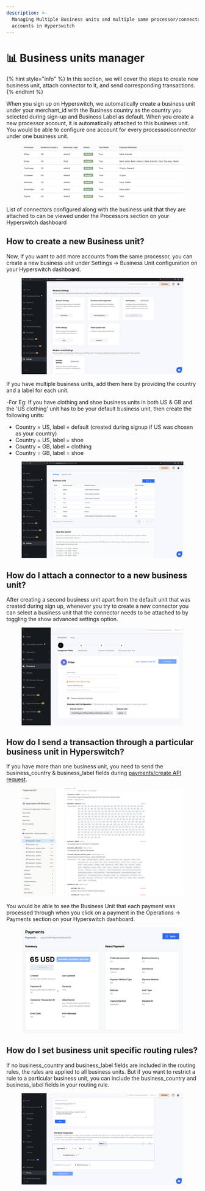 ```yaml
---
description: >-
  Managing Multiple Business units and multiple same processor/connector
  accounts in Hyperswitch
---
```


# 📊 Business units manager

{% hint style="info" %}
In this section, we will cover the steps to create new business unit, attach connector to it, and send corresponding transactions.
{% endhint %}

When you sign up on Hyperswitch, we automatically create a business unit under your merchant\_id with the Business country as the country you selected during sign-up and Business Label as default. When you create a new processor account, it is automatically attached to this business unit. You would be able to configure one account for every processor/connector under one business unit.

<figure><img src="../.gitbook/assets/mbs-1.png" alt=""><figcaption></figcaption></figure>

List of connectors configured along with the business unit that they are attached to can be viewed under the Processors section on your Hyperswitch dashboard

## How to create a new Business unit?

Now, if you want to add more accounts from the same processor, you can create a new business unit under Settings -> Business Unit configuration on your Hyperswitch dashboard.&#x20;

<figure><img src="../.gitbook/assets/mbs-2.png" alt=""><figcaption></figcaption></figure>

If you have multiple business units, add them here by providing the country and a label for each unit.

\-For Eg: If you have clothing and shoe business units in both US & GB and the 'US clothing' unit has to be your default business unit, then create the following units:

* Country = US, label = default (created during signup if US was chosen as your country)
* Country = US, label = shoe
* Country = GB, label = clothing
* Country = GB, label = shoe

<figure><img src="../.gitbook/assets/mbs-3.png" alt=""><figcaption></figcaption></figure>

## How do I attach a connector to a new business unit?

After creating a second business unit apart from the default unit that was created during sign up, whenever you try to create a new connector you can select a business unit that the connector needs to be attached to by toggling the show advanced settings option.

<figure><img src="../.gitbook/assets/mbs-4.png" alt=""><figcaption></figcaption></figure>

## How do I send a transaction through a particular business unit in Hyperswitch?

If you have more than one business unit, you need to send the business\_country & business\_label fields during [payments/create API request](https://api-reference.hyperswitch.io/api-reference/payments/payments--create). &#x20;

<figure><img src="../.gitbook/assets/mbs-5.png" alt=""><figcaption></figcaption></figure>

You would be able to see the Business Unit that each payment was processed through when you click on a payment in the Operations -> Payments section on your Hyperswitch dashboard.

<figure><img src="../.gitbook/assets/mbs-6.png" alt=""><figcaption></figcaption></figure>

## How do I set business unit specific routing rules?

If no business\_country and business\_label fields are included in the routing rules, the rules are applied to all business units. But if you want to restrict a rule to a particular business unit, you can include the business\_country and business\_label fields in your routing rule.&#x20;

<figure><img src="../.gitbook/assets/mbs-7.png" alt=""><figcaption></figcaption></figure>
